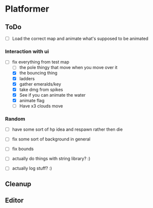 # Platformer

## ToDo
- [ ] Load the correct map and animate what's supposed to be animated


### Interaction with ui
- [ ] fix everything from test map
    - [ ] the pole thingy that move when you move over it
    - [x] the bouncing thing
    - [x] ladders
    - [x] gather emeralds/key
    - [x] take dmg from spikes
    - [x] See if you can animate the water
    - [x] animate flag
    - [ ] Have x3 clouds move
### Random
- [ ] have some sort of hp idea and respawn rather then die
- [ ] fix some sort of background in general
- [ ] fix bounds
- [ ] actually do things with string library? :)
- [ ] actually log stuff? :)



## Cleanup


## Editor
